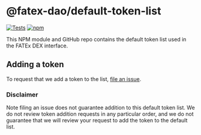 # @fatex-dao/default-token-list

[![Tests](https://github.com/FATEx-DAO/default-token-list/workflows/Tests/badge.svg)](https://github.com/FATEx-DAO/default-token-list/actions?query=workflow%3ATests)
[![npm](https://img.shields.io/npm/v/@fatex-dao/default-token-list)](https://unpkg.com/@fatex-dao/default-token-list@latest/)

This NPM module and GitHub repo contains the default token list used in the FATEx DEX interface.

## Adding a token

To request that we add a token to the list, 
[file an issue](https://github.com/FATEx-DAO/default-token-list/issues/new?assignees=&labels=token+request&template=token-request.md&title=Add+%7BTOKEN_SYMBOL%7D%3A+%7BTOKEN_NAME%7D).

### Disclaimer

Note filing an issue does not guarantee addition to this default token list.
We do not review token addition requests in any particular order, and we do not
guarantee that we will review your request to add the token to the default list.

